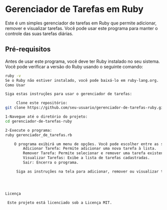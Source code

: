 # Gerenciador de Tarefas em Ruby

Este é um simples gerenciador de tarefas em Ruby que permite adicionar, remover e visualizar tarefas. Você pode usar este programa para manter o controle das suas tarefas diárias.

## Pré-requisitos

Antes de usar este programa, você deve ter Ruby instalado no seu sistema. Você pode verificar a versão do Ruby usando o seguinte comando:

```bash
ruby -v
Se o Ruby não estiver instalado, você pode baixá-lo em ruby-lang.org.
Como Usar

Siga estas instruções para usar o gerenciador de tarefas:

     Clone este repositório:
git clone https://github.com/seu-usuario/gerenciador-de-tarefas-ruby.git

1-Navegue até o diretório do projeto:
cd gerenciador-de-tarefas-ruby

2-Execute o programa:
ruby gerenciador_de_tarefas.rb

    O programa exibirá um menu de opções. Você pode escolher entre as seguintes opções:
        Adicionar Tarefa: Permite adicionar uma nova tarefa à lista.
        Remover Tarefa: Permite selecionar e remover uma tarefa existente.
        Visualizar Tarefas: Exibe a lista de tarefas cadastradas.
        Sair: Encerra o programa.

     Siga as instruções na tela para adicionar, remover ou visualizar tarefas.#




Licença

 Este projeto está licenciado sob a Licença MIT.
